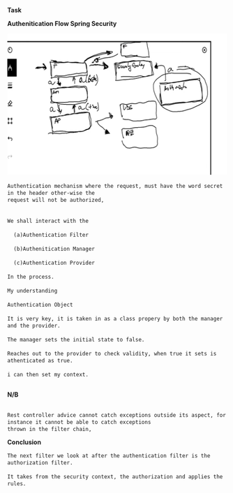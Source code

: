 **Task**


**Authenitication Flow Spring Security**

![Spring Security Authentication Flow Diagram](spring_authentication_mechanism.png)


```agsl
Authentication mechanism where the request, must have the word secret in the header other-wise the 
request will not be authorized,


We shall interact with the 
 
  (a)Authentication Filter
  
  (b)Authenitication Manager
  
  (c)Authentication Provider 
  
In the process.

My understanding

Authentication Object

It is very key, it is taken in as a class propery by both the manager and the provider.

The manager sets the initial state to false.

Reaches out to the provider to check validity, when true it sets is athenticated as true.

i can then set my context.


```

**N/B**

```agsl

Rest controller advice cannot catch exceptions outside its aspect, for instance it cannot be able to catch exceptions
thrown in the filter chain,
```

**Conclusion**

```agsl
The next filter we look at after the authentication filter is the authorization filter.

It takes from the security context, the authorization and applies the rules.

```